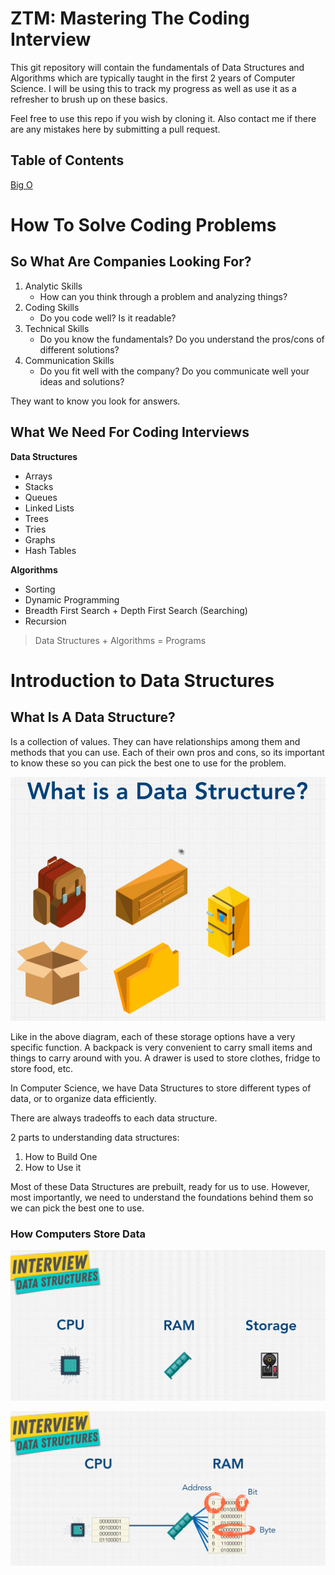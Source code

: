 # ZTM: Mastering The Coding Interview

This git repository will contain the fundamentals of Data Structures and Algorithms which are typically taught in the first 2 years of Computer Science.  I will be using this to track my progress as well as use it as a refresher to brush up on these basics.

Feel free to use this repo if you wish by cloning it.  Also contact me if there are any mistakes here by submitting a pull request.

## Table of Contents

[Big O](./BigO)

# How To Solve Coding Problems

## So What Are Companies Looking For?

1. Analytic Skills
    - How can you think through a problem and analyzing things?
2. Coding Skills
    - Do you code well?  Is it readable?
3. Technical Skills
    - Do you know the fundamentals?  Do you understand the pros/cons of different solutions?
4. Communication Skills
    - Do you fit well with the company?  Do you communicate well your ideas and solutions?

They want to know you look for answers.

## What We Need For Coding Interviews

**Data Structures**
- Arrays
- Stacks
- Queues
- Linked Lists
- Trees
- Tries
- Graphs
- Hash Tables

**Algorithms**
- Sorting
- Dynamic Programming
- Breadth First Search + Depth First Search (Searching)
- Recursion

> Data Structures + Algorithms = Programs

# Introduction to Data Structures

## What Is A Data Structure?

Is a collection of values.  They can have relationships among them and methods that you can use.  Each of their own pros and cons, so its important to know these so you can pick the best one to use for the problem.

![Data Structures Analogy](./DataStructures.png)

Like in the above diagram, each of these storage options have a very specific function.  A backpack is very convenient to carry small items and things to carry around with you.  A drawer is used to store clothes, fridge to store food, etc.

In Computer Science, we have Data Structures to store different types of data, or to organize data efficiently.

There are always tradeoffs to each data structure.

2 parts to understanding data structures:
1. How to Build One
2. How to Use it

Most of these Data Structures are prebuilt, ready for us to use.  However, most importantly, we need to understand the foundations behind them so we can pick the best one to use.

### How Computers Store Data
![How Computers Store Data](./HowComputersStoreData.png)

![How Computers Store Data 2](./HowComputersStoreData3.png)
